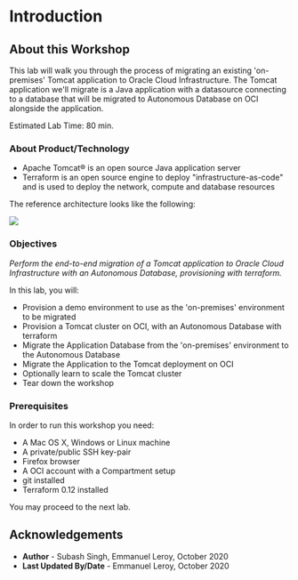 # Introduction

## About this Workshop

This lab will walk you through the process of migrating an existing 'on-premises' Tomcat application to Oracle Cloud Infrastructure. The Tomcat application we'll migrate is a Java application with a datasource connecting to a database that will be migrated to Autonomous Database on OCI alongside the application.

Estimated Lab Time: 80 min.

### About Product/Technology

- Apache Tomcat® is an open source Java application server
- Terraform is an open source engine to deploy "infrastructure-as-code" and is used to deploy the network, compute and database resources

The reference architecture looks like the following:

![](./images/architecture-deploy-tomcat.png)

### Objectives

*Perform the end-to-end migration of a Tomcat application to Oracle Cloud Infrastructure with an Autonomous Database, provisioning with terraform.*

In this lab, you will:
- Provision a demo environment to use as the 'on-premises' environment to be migrated
- Provision a Tomcat cluster on OCI, with an Autonomous Database with terraform
- Migrate the Application Database from the 'on-premises' environment to the Autonomous Database
- Migrate the Application to the Tomcat deployment on OCI
- Optionally learn to scale the Tomcat cluster
- Tear down the workshop

### Prerequisites

In order to run this workshop you need:

* A Mac OS X, Windows or Linux machine
* A private/public SSH key-pair
* Firefox browser
* A OCI account with a Compartment setup
* git installed
* Terraform 0.12 installed

You may proceed to the next lab.

## Acknowledgements

 - **Author** - Subash Singh, Emmanuel Leroy, October 2020
 - **Last Updated By/Date** - Emmanuel Leroy, October 2020
